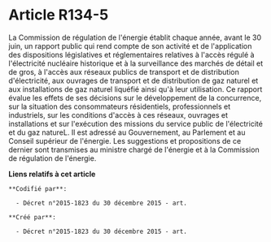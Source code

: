 # Article R134-5

La Commission de régulation de l'énergie établit chaque année, avant le 30 juin, un rapport public qui rend compte de son
activité et de l'application des dispositions législatives et réglementaires relatives à l'accès régulé à l'électricité
nucléaire historique et à la surveillance des marchés de détail et de gros, à l'accès aux réseaux publics de transport et de
distribution d'électricité, aux ouvrages de transport et de distribution de gaz naturel et aux installations de gaz naturel
liquéfié ainsi qu'à leur utilisation. Ce rapport évalue les effets de ses décisions sur le développement de la concurrence,
sur la situation des consommateurs résidentiels, professionnels et industriels, sur les conditions d'accès à ces réseaux,
ouvrages et installations et sur l'exécution des missions du service public de l'électricité et du gaz natureL. Il est
adressé au Gouvernement, au Parlement et au Conseil supérieur de l'énergie. Les suggestions et propositions de ce dernier
sont transmises au ministre chargé de l'énergie et à la Commission de régulation de l'énergie.

**Liens relatifs à cet article**

	**Codifié par**:

	  - Décret n°2015-1823 du 30 décembre 2015 - art.

	**Créé par**:

	  - Décret n°2015-1823 du 30 décembre 2015 - art.
